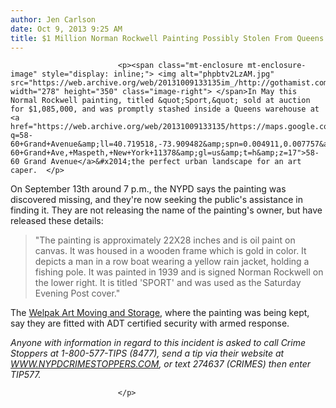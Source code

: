 ```yaml
---
author: Jen Carlson
date: Oct 9, 2013 9:25 AM
title: $1 Million Norman Rockwell Painting Possibly Stolen From Queens Storage Facility
---
```



                            
                            
                            
                            <p><span class="mt-enclosure mt-enclosure-image" style="display: inline;"> <img alt="phpbtv2LzAM.jpg" src="https://web.archive.org/web/20131009133135im_/http://gothamist.com/attachments/arts_jen/phpbtv2LzAM.jpg" width="278" height="350" class="image-right"> </span>In May this Normal Rockwell painting, titled &quot;Sport,&quot; sold at auction for $1,085,000, and was promptly stashed inside a Queens warehouse at <a href="https://web.archive.org/web/20131009133135/https://maps.google.com/maps?q=58-60+Grand+Avenue&amp;ll=40.719518,-73.909482&amp;spn=0.004911,0.007757&amp;hnear=58-60+Grand+Ave,+Maspeth,+New+York+11378&amp;gl=us&amp;t=h&amp;z=17">58-60 Grand Avenue</a>&#x2014;the perfect urban landscape for an art caper.  </p>

<p>On September 13th around 7 p.m., the NYPD says the painting was discovered missing, and they&apos;re now seeking the public&apos;s assistance in finding it. They are not releasing the name of the painting&apos;s owner, but have released these details:</p>

<blockquote>&quot;The painting is approximately 22X28 inches and is oil paint on canvas.  It was housed in a wooden frame which is gold in color. It depicts a man in a row boat wearing a yellow rain jacket, holding a fishing pole. It was painted in 1939 and is signed Norman Rockwell on the lower right. It is titled &apos;SPORT&apos; and was used as the Saturday Evening Post cover.&quot;</blockquote>
 
The <a href="https://web.archive.org/web/20131009133135/http://www.welpakcorp.com/index.html">Welpak Art Moving and Storage</a>, where the painting was being kept, say they are fitted with ADT certified security with armed response.
<p></p><p>
<em>Anyone with information in regard to this incident is asked to call Crime Stoppers at 1-800-577-TIPS (8477), send a tip via their website at <a href="https://web.archive.org/web/20131009133135/http://WWW.NYPDCRIMESTOPPERS.COM/">WWW.NYPDCRIMESTOPPERS.COM</a>, or text 274637 (CRIMES) then enter TIP577.</em>
                            
                            
                            </p>